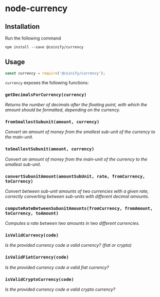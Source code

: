 # node-currency

## Installation

Run the following command

```
npm install --save @coinify/currency
```

## Usage

```js
const currency = require('@coinify/currency');
```

`currency` exposes the following functions:

### `getDecimalsForCurrency(currency)`
_Returns the number of decimals after the floating point, with which the amount should be formatted, depending on the currency._

### `fromSmallestSubunit(amount, currency)`
_Convert an amount of money from the smallest sub-unit of the currency to the main-unit._

### `toSmallestSubunit(amount, currency)`
_Convert an amount of money from the main-unit of the currency to the smallest sub-unit._

### `convertSubunitAmount(amountSubUnit, rate, fromCurrency, toCurrency)`
_Convert between sub-unit amounts of two currencies with a given rate, correctly converting between sub-units with different decimal amounts._

### `computeRateBetweenSubunitAmounts(fromCurrency, fromAmount, toCurrency, toAmount)`
_Computes a rate between two amounts in two different currencies._

### `isValidCurrency(code)`
_Is the provided currency code a valid currency? (fiat or crypto)_

### `isValidFiatCurrency(code)`
_Is the provided currency code a valid fiat currency?_

### `isValidCryptoCurrency(code)`
_Is the provided currency code a valid crypto currency?_
